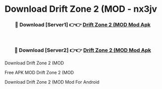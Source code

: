 # Download Drift Zone 2 (MOD - nx3jv



<div align="center">
<h3>🔴 Download [Server1] 👉👉 <a href="https://momento.my/?title=Drift_Zone_2_(MOD">Drift Zone 2 (MOD Mod Apk</a></h3><br>

<h3>🔴 Download [Server2] 👉👉 <a href="https://momento.my/?title=Drift_Zone_2_(MOD">Drift Zone 2 (MOD Mod Apk</a></h3>
</div>



Download Drift Zone 2 (MOD 

Free APK MOD Drift Zone 2 (MOD 

Download Drift Zone 2 (MOD Mod For Android
